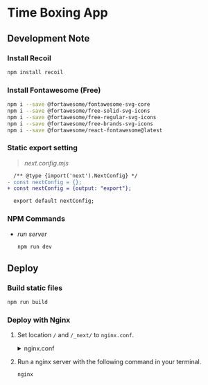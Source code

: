 # Time Boxing App

## Development Note

### Install Recoil

```sh
npm install recoil
```

### Install Fontawesome (Free)

```sh
npm i --save @fortawesome/fontawesome-svg-core
npm i --save @fortawesome/free-solid-svg-icons
npm i --save @fortawesome/free-regular-svg-icons
npm i --save @fortawesome/free-brands-svg-icons
npm i --save @fortawesome/react-fontawesome@latest
```

### Static export setting

> _next.config.mjs_

```diff
  /** @type {import('next').NextConfig} */
- const nextConfig = {};
+ const nextConfig = {output: "export"};

  export default nextConfig;
```

### NPM Commands

- _run server_

  ```sh
  npm run dev
  ```

## Deploy

### Build static files

```sh
npm run build
```

### Deploy with Nginx

1. Set location `/` and `/_next/` to `nginx.conf`.

    <details><summary>nginx.conf</summary>

    ```conf
    worker_processes  1;

    events {
    worker_connections 1024;
    }

    http {
    include mime.types;
    default_type application/octet-stream;

        sendfile        on;
        keepalive_timeout  65;

        server {
            listen       8080;
            server_name  localhost;

            location /timeboxing/ {
                alias /Users/shun/Desktop/timeboxing-app/out/;
                index index.html;
            }

            error_page   500 502 503 504  /50x.html;
            location = /50x.html {
                root   html;
            }
        include servers/*;

        }
    }
    ```

    </details>

2. Run a nginx server with the following command in your terminal.

    ```sh
    nginx
    ```
